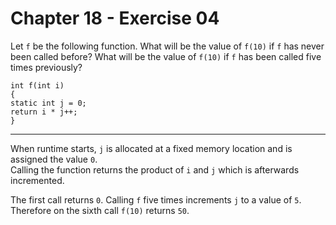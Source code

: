 # Chapter 18 - Exercise 04

Let `f` be the following function. What will be the value of `f(10)` if `f` has never been called before? What will be the value of `f(10)` if `f` has been called five times previously?

```
int f(int i)
{
static int j = 0;
return i * j++;
}
```
---

When runtime starts, `j` is allocated at a fixed memory location and is assigned the value `0`.  
Calling the function returns the product of `i` and `j` which is afterwards incremented.  

The first call returns `0`.
Calling `f` five times increments `j` to a value of `5`. Therefore on the sixth call `f(10)` returns `50`.
